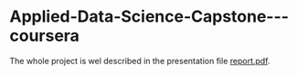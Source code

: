 # Applied-Data-Science-Capstone---coursera

The whole project is wel described in the presentation file [report.pdf](https://github.com/TheAnuska/Applied-Data-Science-Capstone---coursera/blob/main/report.pdf). 
